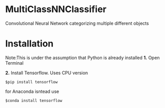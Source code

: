 # MultiClassNNClassifier
Convolutional Neural Network categorizing multiple different objects

# Installation
Note:This is under the assumption that Python is already installed
**1.** Open Terminal

**2.** Install Tensorflow. Uses CPU version

  ```
$pip install tensorflow
  ```
for Anaconda isntead use
  ```
$conda install tensorflow
  ```

